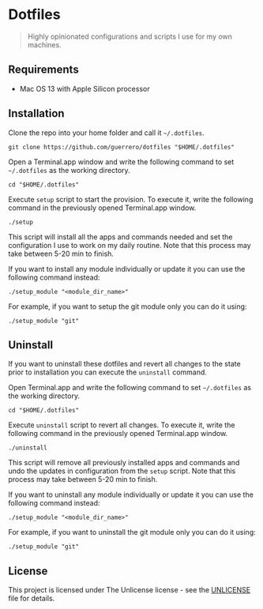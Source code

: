 # Dotfiles

> Highly opinionated configurations and scripts I use for my own machines.

## Requirements

- Mac OS 13 with Apple Silicon processor

## Installation

Clone the repo into your home folder and call it `~/.dotfiles`.

```shell
git clone https://github.com/guerrero/dotfiles "$HOME/.dotfiles"
```

Open a Terminal.app window and write the following command to set `~/.dotfiles` as the working directory.

```shell
cd "$HOME/.dotfiles"
```

Execute `setup` script to start the provision. To execute it, write the following command in the previously opened Terminal.app window.

```shell
./setup
```

This script will install all the apps and commands needed and set the configuration I use to work on my daily routine. Note that this process may take between 5-20 min to finish.

If you want to install any module individually or update it you can use the following command instead:

```shell
./setup_module "<module_dir_name>"
```

For example, if you want to setup the git module only you can do it using:

```shell
./setup_module "git"
```

## Uninstall

If you want to uninstall these dotfiles and revert all changes to the state prior to installation you can execute the `uninstall` command.

Open Terminal.app and write the following command to set `~/.dotfiles` as the working directory.

```shell
cd "$HOME/.dotfiles"
```

Execute `uninstall` script to revert all changes. To execute it, write the following command in the previously opened Terminal.app window.

```shell
./uninstall
```

This script will remove all previously installed apps and commands and undo the updates in configuration from the `setup` script. Note that this process may take between 5-20 min to finish.

If you want to uninstall any module individually or update it you can use the following command instead:

```shell
./setup_module "<module_dir_name>"
```

For example, if you want to uninstall the git module only you can do it using:

```shell
./setup_module "git"
```


## License

This project is licensed under The Unlicense license - see the [UNLICENSE](UNLICENSE) file for details.
